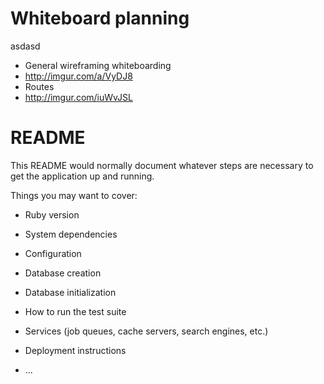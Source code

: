 # Whiteboard planning
asdasd
 * General wireframing whiteboarding
 * http://imgur.com/a/VyDJ8
 * Routes
 * http://imgur.com/iuWvJSL

# README

This README would normally document whatever steps are necessary to get the
application up and running.

Things you may want to cover:

* Ruby version

* System dependencies

* Configuration

* Database creation

* Database initialization

* How to run the test suite

* Services (job queues, cache servers, search engines, etc.)

* Deployment instructions

* ...
